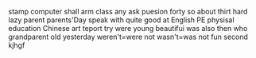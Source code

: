 stamp
computer
shall
arm
class
any
ask
puesion
forty
so
about
thirt
hard
lazy
parent
parents'Day
speak
with
quite
good at
English
PE
physisal education
Chinese
art
teport
try
were
young
beautifui
was
also
then
who
grandparent
old
yesterday
weren't=were not
wasn't=was not
fun
second
kjhgf
